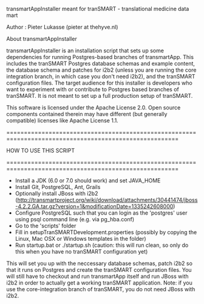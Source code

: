 transmartAppInstaller meant for  tranSMART - translational medicine data mart

Author : Pieter Lukasse  (pieter at thehyve.nl)

About transmartAppInstaller

transmartAppInstaller is an installation script that sets up some dependencies for running Postgres-based
branches of transmartApp. This includes the tranSMART Postgres database schemas and example content,
the database schema and patches for i2b2 (unless you are running the core integration branch,
in which case you don't need i2b2), and the tranSMART configuration files.
The target audience for this installer is developers who want to experiment with or contribute to
Postgres based branches of tranSMART. It is not meant to set up a full production setup of tranSMART.

This software is licensed under the Apache License 2.0.
Open source components contained therein may have different (but generally compatible) licenses like Apache License 1.1.


=======================================================================================================

HOW TO USE THIS SCRIPT

=======================================================================================================

 * Install a JDK (6.0 or 7.0 should work) and set JAVA_HOME
 * Install Git, PostgreSQL, Ant, Grails
 * Optionally install JBoss with i2b2 (http://transmartproject.org/wiki/download/attachments/30441474/jboss-4.2.2.GA.tar.gz?version=1&modificationDate=1335242608000)
 * Configure PostgreSQL such that you can login as the 'postgres' user using psql command line (e.g. via pg_hba.conf)
 * Go to the 'scripts' folder
 * Fill in setupTranSMARTDevelopment.properties (possibly by copying the Linux, Mac OSX or Windows templates in the folder)
 * Run startup.bat or ./startup.sh (caution: this will run clean, so only do this when you have no tranSMART configuration yet)

This will set you up with the neccessary database schemas, patch i2b2 so that it runs on Postgres and create the tranSMART configuration files.
You will still have to checkout and run transmartApp itself and run JBoss with i2b2 in order to actually get a working tranSMART application.
Note: if you use the core-integration branch of tranSMART, you do not need JBoss with i2b2.
